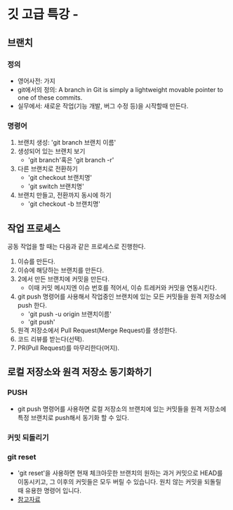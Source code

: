 # 깃 고급 특강 - 

## 브랜치

### 정의
- 영어사전: 가지
- git에서의 정의: A branch in Git is simply a lightweight movable pointer to one of these commits.
- 실무에서: 새로운 작업(기능 개발, 버그 수정 등)을 시작할때 만든다. 

### 명령어
1. 브랜치 생성: 'git branch 브랜치 이름'
2. 생성되어 있는 브랜치 보기
    - 'git branch'혹은 'git branch -r'
3. 다른 브랜치로 전환하기
    - 'git checkout 브랜치명'
    - 'git switch 브랜치명'
4. 브랜치 만들고, 전환까지 동시에 하기
    - 'git checkout -b 브랜치명'


## 작업 프로세스
공동 작업을 할 때는 다음과 같은 프로세스로 진행한다.
1. 이슈를 만든다.
2. 이슈에 해당하는 브랜치를 만든다.
3. 2에서 만든 브랜치에 커밋을 만든다.
    - 이때 커밋 메시지엔 이슈 번호를 적어서, 이슈 트레커와 커밋을 연동시킨다.
4. git push 명령어를 사용해서 작업중인 브랜치에 있는 모든 커밋들을 원격 저장소에 push 한다.
    - 'git push -u origin 브랜치이름'
    - 'git push'
5. 원격 저장소에서 Pull Request(Merge Request)를 생성한다.
6. 코드 리뷰를 받는다(선택).
7. PR(Pull Request)를 마무리한다(머지).

## 로컬 저장소와 원격 저장소 동기화하기


### PUSH
- git push 명령어를 사용하면 로컬 저장소의 브랜치에 있는 커밋들을 원격 저장소에 특정 브랜치로 push해서 동기화 할 수 있다.

### 커밋 되돌리기

### git reset
- 'git reset'을 사용하면 현재 체크아웃한 브랜치의 원하는 과거 커밋으로 HEAD를 이동시키고, 그 이후의 커밋들은 모두 버릴 수 있습니다. 원치 않는 커밋을 되돌릴 때 유용한 명령어 입니다.
- [참고자료](https://violet-bora-lee.github.io/git-tutorial/#reset)